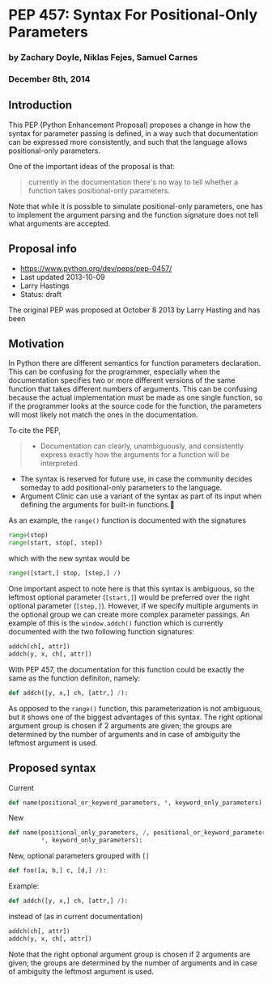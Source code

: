 PEP 457: Syntax For Positional-Only Parameters
===============

### by Zachary Doyle, Niklas Fejes, Samuel Carnes
### December 8th, 2014

## Introduction
This PEP (Python Enhancement Proposal) proposes a change in how the syntax for parameter passing is
defined, in a way such that documentation can be expressed more consistently, and such that
the language allows positional-only parameters.

One of the important ideas of the proposal is that:
> currently in the documentation there's no way to tell whether a function takes positional-only parameters. 

Note that while it is possible to simulate positional-only parameters, one has to implement the argument parsing and the function signature does not tell what arguments are accepted.

## Proposal info
* https://www.python.org/dev/peps/pep-0457/
* Last updated 2013-10-09
* Larry Hastings <larry at hastings.org>
* Status: draft

The original PEP was proposed at October 8 2013 by Larry Hasting and has been 

## Motivation
In Python there are different semantics for function parameters declaration. This can be confusing for the programmer, especially when the documentation specifies two or more different versions of the same function that takes different numbers of arguments. This can be confusing because the actual implementation must be made as one single function, so if the programmer looks at the source code for the function, the parameters will most likely not match the ones in the documentation.

To cite the PEP,
> * Documentation can clearly, unambiguously, and consistently express exactly how the arguments for a function will be interpreted.
* The syntax is reserved for future use, in case the community decides someday to add positional-only parameters to the language.
* Argument Clinic can use a variant of the syntax as part of its input when defining the arguments for built-in functions.


As an example, the `range()` function is documented with the signatures
```python
range(stop)
range(start, stop[, step])
```
which with the new syntax would be
```python
range([start,] stop, [step,] /)
```

One important aspect to note here is that this syntax is ambiguous, so the leftmost optional parameter (`[start,]`) would be preferred over the right optional parameter (`[step,]`). However, if we specify multiple arguments in the optional group we can create more complex parameter passings. An example of this is the `window.addch()` function which is currently documented with the two following function signatures:
```python
addch(ch[, attr])
addch(y, x, ch[, attr])
```
With PEP 457, the documentation for this function could be exactly the same as the function definiton, namely:
```python
def addch([y, x,] ch, [attr,] /):
```

As opposed to the `range()` function, this parameterization is not ambiguous, but it shows one of the biggest advantages of this syntax. The right optional argument group is chosen if 2 arguments are given; the groups are determined by the number of arguments and in case of ambiguity the leftmost argument is used.



## Proposed syntax
Current
```python
def name(positional_or_keyword_parameters, *, keyword_only_parameters):
```

New
```python
def name(positional_only_parameters, /, positional_or_keyword_parameters,
         *, keyword_only_parameters):
```

New, optional parameters grouped with `[]`
```python
def foo([a, b,] c, [d,] /):
```

Example:
```python
def addch([y, x,] ch, [attr,] /):
```
instead of (as in current documentation)
```python
addch(ch[, attr])
addch(y, x, ch[, attr])
```

Note that the right optional argument group is chosen if 2 arguments are given; the groups are determined by the number of arguments and in case of ambiguity the leftmost argument is used.
